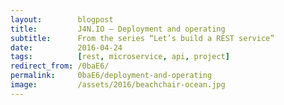 ```yaml
---
layout:        blogpost
title:         J4N.IO – Deployment and operating
subtitle:      From the series “Let’s build a REST service”
date:          2016-04-24
tags:          [rest, microservice, api, project]
redirect_from: /0baE6/
permalink:     0baE6/deployment-and-operating
image:         /assets/2016/beachchair-ocean.jpg
---
```

